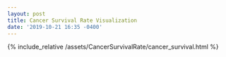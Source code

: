 ```yaml
---
layout: post
title: Cancer Survival Rate Visualization
date: '2019-10-21 16:35 -0400'
---
```


{% include_relative /assets/CancerSurvivalRate/cancer_survival.html %}
